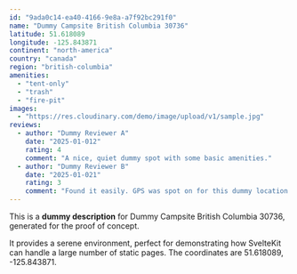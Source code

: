 ```yaml
---
id: "9ada0c14-ea40-4166-9e8a-a7f92bc291f0"
name: "Dummy Campsite British Columbia 30736"
latitude: 51.618089
longitude: -125.843871
continent: "north-america"
country: "canada"
region: "british-columbia"
amenities:
  - "tent-only"
  - "trash"
  - "fire-pit"
images:
  - "https://res.cloudinary.com/demo/image/upload/v1/sample.jpg"
reviews:
  - author: "Dummy Reviewer A"
    date: "2025-01-012"
    rating: 4
    comment: "A nice, quiet dummy spot with some basic amenities."
  - author: "Dummy Reviewer B"
    date: "2025-01-021"
    rating: 3
    comment: "Found it easily. GPS was spot on for this dummy location."
---
```


This is a **dummy description** for Dummy Campsite British Columbia 30736, generated for the proof of concept.

It provides a serene environment, perfect for demonstrating how SvelteKit can handle a large number of static pages. The coordinates are 51.618089, -125.843871.

